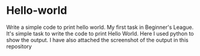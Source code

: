 # Hello-world
Write a simple code to print hello world.
My first task in Beginner's League. It's simple task to write the code to print Hello World. Here I used python to show the output. I have also attached the screenshot of the output in this repository 
